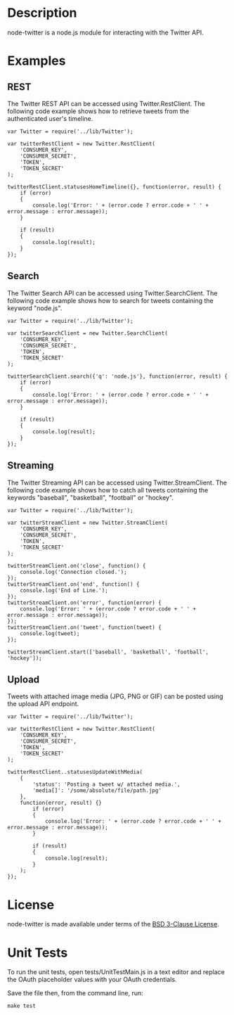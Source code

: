 # Description

node-twitter is a node.js module for interacting with the Twitter API.

# Examples

## REST

The Twitter REST API can be accessed using Twitter.RestClient. The following code example shows how to retrieve tweets from the authenticated user's timeline.

    var Twitter = require('../lib/Twitter');

    var twitterRestClient = new Twitter.RestClient(
        'CONSUMER_KEY',
        'CONSUMER_SECRET',
        'TOKEN',
        'TOKEN_SECRET'
    );

    twitterRestClient.statusesHomeTimeline({}, function(error, result) {
        if (error)
        {
            console.log('Error: ' + (error.code ? error.code + ' ' + error.message : error.message));
        }

        if (result)
        {
            console.log(result);
        }
    });

## Search

The Twitter Search API can be accessed using Twitter.SearchClient. The following code example shows how to search for tweets containing the keyword "node.js".

    var Twitter = require('../lib/Twitter');

    var twitterSearchClient = new Twitter.SearchClient(
        'CONSUMER_KEY',
        'CONSUMER_SECRET',
        'TOKEN',
        'TOKEN_SECRET'
    );

    twitterSearchClient.search({'q': 'node.js'}, function(error, result) {
        if (error)
        {
            console.log('Error: ' + (error.code ? error.code + ' ' + error.message : error.message));
        }

        if (result)
        {
            console.log(result);
        }
    });

## Streaming

The Twitter Streaming API can be accessed using Twitter.StreamClient. The following code example shows how to catch all tweets containing the keywords "baseball", "basketball", "football" or "hockey".

    var Twitter = require('../lib/Twitter');

    var twitterStreamClient = new Twitter.StreamClient(
        'CONSUMER_KEY',
        'CONSUMER_SECRET',
        'TOKEN',
        'TOKEN_SECRET'
    );

    twitterStreamClient.on('close', function() {
        console.log('Connection closed.');
    });
    twitterStreamClient.on('end', function() {
        console.log('End of Line.');
    });
    twitterStreamClient.on('error', function(error) {
        console.log('Error: ' + (error.code ? error.code + ' ' + error.message : error.message));
    });
    twitterStreamClient.on('tweet', function(tweet) {
        console.log(tweet);
    });

    twitterStreamClient.start(['baseball', 'basketball', 'football', 'hockey']);

## Upload

Tweets with attached image media (JPG, PNG or GIF) can be posted using the upload API endpoint.

    var Twitter = require('../lib/Twitter');

    var twitterRestClient = new Twitter.RestClient(
        'CONSUMER_KEY',
        'CONSUMER_SECRET',
        'TOKEN',
        'TOKEN_SECRET'
    );

    twitterRestClient..statusesUpdateWithMedia(
        {
            'status': 'Posting a tweet w/ attached media.',
            'media[]': '/some/absolute/file/path.jpg'
        },
        function(error, result) {}
            if (error)
            {
                console.log('Error: ' + (error.code ? error.code + ' ' + error.message : error.message));
            }

            if (result)
            {
                console.log(result);
            }
        );
    });

# License

node-twitter is made available under terms of the [BSD 3-Clause License](http://www.opensource.org/licenses/BSD-3-Clause).

# Unit Tests

To run the unit tests, open tests/UnitTestMain.js in a text editor and replace the OAuth placeholder values with your OAuth credentials. 

Save the file then, from the command line, run:

    make test
